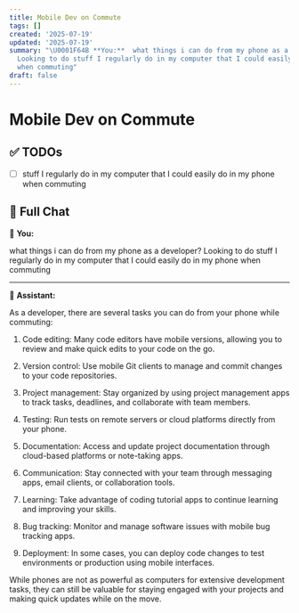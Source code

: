 ```yaml
---
title: Mobile Dev on Commute
tags: []
created: '2025-07-19'
updated: '2025-07-19'
summary: "\U0001F64B **You:**  what things i can do from my phone as a developer?
  Looking to do stuff I regularly do in my computer that I could easily do in my phone
  when commuting"
draft: false
---
```


# Mobile Dev on Commute

## ✅ TODOs
- [ ] stuff I regularly do in my computer that I could easily do in my phone when commuting

## 🧠 Full Chat

🙋 **You:**

what things i can do from my phone as a developer? Looking to do stuff I regularly do in my computer that I could easily do in my phone when commuting

---

🤖 **Assistant:**

As a developer, there are several tasks you can do from your phone while commuting:

1. Code editing: Many code editors have mobile versions, allowing you to review and make quick edits to your code on the go.

2. Version control: Use mobile Git clients to manage and commit changes to your code repositories.

3. Project management: Stay organized by using project management apps to track tasks, deadlines, and collaborate with team members.

4. Testing: Run tests on remote servers or cloud platforms directly from your phone.

5. Documentation: Access and update project documentation through cloud-based platforms or note-taking apps.

6. Communication: Stay connected with your team through messaging apps, email clients, or collaboration tools.

7. Learning: Take advantage of coding tutorial apps to continue learning and improving your skills.

8. Bug tracking: Monitor and manage software issues with mobile bug tracking apps.

9. Deployment: In some cases, you can deploy code changes to test environments or production using mobile interfaces.

While phones are not as powerful as computers for extensive development tasks, they can still be valuable for staying engaged with your projects and making quick updates while on the move.